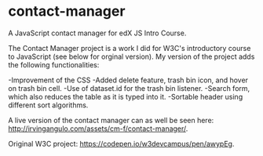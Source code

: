 # contact-manager
A JavaScript contact manager for edX JS Intro Course.

The Contact Manager project is a work I did for W3C's introductory course to JavaScript (see below for orginal version). My version of the project adds the following functionalities:

-Improvement of the CSS
-Added delete feature, trash bin icon, and hover on trash bin cell.
-Use of dataset.id for the trash bin listener.
-Search form, which also reduces the table as it is typed into it.
-Sortable header using different sort algorithms.

A live version of the contact manager can as well be seen here: http://irvingangulo.com/assets/cm-f/contact-manager/.

Original W3C project: https://codepen.io/w3devcampus/pen/awypEg.
